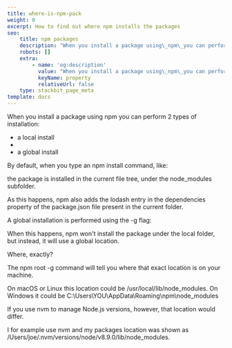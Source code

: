 ```yaml
---
title: where-is-npm-pack
weight: 0
excerpt: How to find out where npm installs the packages
seo:
    title: npm packages
    description: "When you install a package using\_npm\_you can perform 2 types of installation:\na local install\na global install\n\nBy default, when you type an\_npm install\_command, like:\nthe package is installed in the current file tree, under the\_node_modules\_subfolder.\n"
    robots: []
    extra:
        - name: 'og:description'
          value: "When you install a package using\_npm\_you can perform 2 types of installation:\na local install\na global install\n\nBy default, when you type an\_npm install\_command, like:\nthe package is installed in the current file tree, under the\_node_modules\_subfolder.\n"
          keyName: property
          relativeUrl: false
    type: stackbit_page_meta
template: docs
---
```


When you install a package using npm you can perform 2 types of installation:

- a local install
- 
-   a global install

By default, when you type an npm install command, like:

the package is installed in the current file tree, under the node_modules subfolder.

As this happens, npm also adds the lodash entry in the dependencies property of the package.json file present in the current folder.

A global installation is performed using the -g flag:

When this happens, npm won't install the package under the local folder, but instead, it will use a global location.

Where, exactly?

The npm root -g command will tell you where that exact location is on your machine.

On macOS or Linux this location could be /usr/local/lib/node_modules. On Windows it could be C:\Users\YOU\AppData\Roaming\npm\node_modules

If you use nvm to manage Node.js versions, however, that location would differ.

I for example use nvm and my packages location was shown as /Users/joe/.nvm/versions/node/v8.9.0/lib/node_modules.
